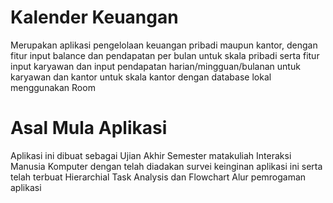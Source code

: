 # Kalender Keuangan
Merupakan aplikasi pengelolaan keuangan pribadi maupun kantor, dengan fitur input balance dan pendapatan per bulan untuk skala pribadi serta fitur input karyawan dan input pendapatan harian/mingguan/bulanan untuk karyawan dan kantor untuk skala kantor dengan database lokal menggunakan Room
# Asal Mula Aplikasi
Aplikasi ini dibuat sebagai Ujian Akhir Semester matakuliah Interaksi Manusia Komputer dengan telah diadakan survei keinginan aplikasi ini serta telah terbuat Hierarchial Task Analysis dan Flowchart Alur pemrogaman aplikasi
